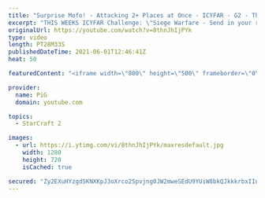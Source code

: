 ```yaml
---
title: "Surprise Mofo! - Attacking 2+ Places at Once - ICYFAR - G2 - The PiG Daily #149"
excerpt: "THIS WEEKS ICYFAR Challenge: \"Siege Warfare - Send in your replays with your best siege tactics. Some suggestions: tank-bunker push, a lurker nydus or a pylon-disruptor push. Gl!\r \r Send submissions to pigrandom88@gmail.com as attachment AND only ICYFAR as title! Latest submission is 24 hours before"
originalUrl: https://youtube.com/watch?v=8thnJhIjPYk
type: video
length: PT28M33S
publishedDateTime: 2021-06-01T12:46:41Z
heat: 50

featuredContent: "<iframe width=\"800\" height=\"500\" frameborder=\"0\" src=\"https://www.youtube.com/embed/8thnJhIjPYk\" allow=\"accelerometer; autoplay; encrypted-media; gyroscope; picture-in-picture\" allowfullscreen></iframe>"

provider:
  name: PiG
  domain: youtube.com

topics:
  - StarCraft 2

images:
  - url: https://i.ytimg.com/vi/8thnJhIjPYk/maxresdefault.jpg
    width: 1280
    height: 720
    isCached: true

secured: "Zy2EXuHYzgd5KNXKpJ3oXrco2Spvjng0JW2mweSEdU9YUiW8bkQJkkkrbxIInx4Wk1Uwsiq2Dcw/ECxhBd4XkGPwWgDsAcAgT+63B3WTXFy9Vp5VeHjyeXjx1BvPkCA+TF8FCB2lKDMGgpxrpjk15FVgMtguNsl4j3tbG1989Y/xSukrxDVq6adLfV/VCtW4NOqQR7lH5fVVnlLGK4bTPNFWvD8fPIQVU1+THsoHlYwr3BQ7AeUIZYKt0F7lb8+UwE2CHIkYiqnP5Szn0j0vttfKL/8224ONwTa+W2a3sJLnmsiEsfYLJn5utvhXvEeDlspAkUlA7kpaa+aT3EkGxvTCESv1xNp8q2fQwsPqcc5gIK+j1zJjyvcEfrX+v3lNJrV3pogsgvyXvQ7GXWc5Uu3VBQq/SHBXD2wZwows9uA=;+l1bUtB0TRcNR58I4D7Hhw=="
---
```


